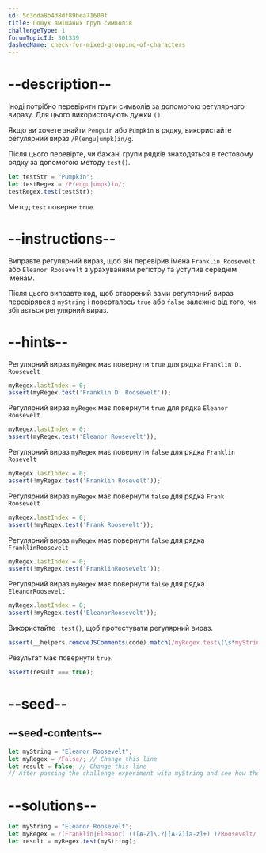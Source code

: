 ```yaml
---
id: 5c3dda8b4d8df89bea71600f
title: Пошук змішаних груп символів
challengeType: 1
forumTopicId: 301339
dashedName: check-for-mixed-grouping-of-characters
---
```


# --description--

Іноді потрібно перевірити групи символів за допомогою регулярного виразу. Для цього використовують дужки `()`.

Якщо ви хочете знайти `Penguin` або `Pumpkin` в рядку, використайте регулярний вираз `/P(engu|umpk)in/g`.

Після цього перевірте, чи бажані групи рядків знаходяться в тестовому рядку за допомогою методу `test()`.

```js
let testStr = "Pumpkin";
let testRegex = /P(engu|umpk)in/;
testRegex.test(testStr);
```

Метод `test` поверне `true`.

# --instructions--

Виправте регулярний вираз, щоб він перевірив імена `Franklin Roosevelt` або `Eleanor Roosevelt` з урахуванням регістру та уступив середнім іменам.

Після цього виправте код, щоб створений вами регулярний вираз перевірявся з `myString` і поверталось `true` або `false` залежно від того, чи збігається регулярний вираз.

# --hints--

Регулярний вираз `myRegex` має повернути `true` для рядка `Franklin D. Roosevelt`

```js
myRegex.lastIndex = 0;
assert(myRegex.test('Franklin D. Roosevelt'));
```

Регулярний вираз `myRegex` має повернути `true` для рядка `Eleanor Roosevelt`

```js
myRegex.lastIndex = 0;
assert(myRegex.test('Eleanor Roosevelt'));
```

Регулярний вираз `myRegex` має повернути `false` для рядка `Franklin Rosevelt`

```js
myRegex.lastIndex = 0;
assert(!myRegex.test('Franklin Rosevelt'));
```

Регулярний вираз `myRegex` має повернути `false` для рядка `Frank Roosevelt`

```js
myRegex.lastIndex = 0;
assert(!myRegex.test('Frank Roosevelt'));
```

Регулярний вираз `myRegex` має повернути `false` для рядка `FranklinRoosevelt`

```js
myRegex.lastIndex = 0;
assert(!myRegex.test('FranklinRoosevelt'));
```

Регулярний вираз `myRegex` має повернути `false` для рядка `EleanorRoosevelt`

```js
myRegex.lastIndex = 0;
assert(!myRegex.test('EleanorRoosevelt'));
```

Використайте `.test()`, щоб протестувати регулярний вираз.

```js
assert(__helpers.removeJSComments(code).match(/myRegex.test\(\s*myString\s*\)/));
```

Результат має повернути `true`.

```js
assert(result === true);
```

# --seed--

## --seed-contents--

```js
let myString = "Eleanor Roosevelt";
let myRegex = /False/; // Change this line
let result = false; // Change this line
// After passing the challenge experiment with myString and see how the grouping works
```

# --solutions--

```js
let myString = "Eleanor Roosevelt";
let myRegex = /(Franklin|Eleanor) (([A-Z]\.?|[A-Z][a-z]+) )?Roosevelt/;
let result = myRegex.test(myString);
```
